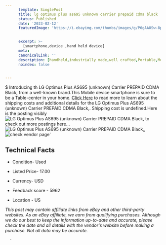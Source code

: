```yaml
---
      template: SinglePost
      title: lg optimus plus as695 unknown carrier prepaid cdma black 
      status: Published
      date: '2023-02-12'
      featuredImage: 'https://i.ebayimg.com/thumbs/images/g/P6gAAOSw-8paYQeI/s-l225.jpg'
       

      excerpt: >-
        [smartphone,device ,hand held device]
      meta:
      canonicalLink: ''
      description: [handheld,industrially made,well crafted,Portable,Mobile,Compact,Convenient,Lightweight,Maneuverable,Man-portable,Miniature,Carriable,Hand-held,Light,Holdable,Transportable,Mobile device,Pocket-sized,On-the-go,Wireless,Cordless,Compact size,Convenient size, smartphone,device ,hand held device]
      noindex: false
      

---
```

$
      Introducing th LG Optimus Plus AS695 (unknown) Carrier PREPAID CDMA  Black, from a well-known brand.This Mobile device smartphone is sure to be a Table-center in your home. [Click Here](https://www.ebay.com/itm/263445603095?hash=item3d5694e317%3Ag%3AP6gAAOSw-8paYQeI&mkevt=1&mkcid=1&mkrid=711-53200-19255-0&campid=%253CePNCampaignId%253E&customid=%253CreferenceId%253E&toolid=10049) to read more to learn about the shipping costs and additional details for the LG Optimus Plus AS695 (unknown) Carrier PREPAID CDMA  Black,. Shipping cost is undefined.Here is the posting visibly ![LG Optimus Plus AS695 (unknown) Carrier PREPAID CDMA  Black,](https://i.ebayimg.com/thumbs/images/g/P6gAAOSw-8paYQeI/s-l225.jpg) to check out more postings here... ![LG Optimus Plus AS695 (unknown) Carrier PREPAID CDMA  Black,](https://i.ebayimg.com/images/g/P6gAAOSw-8paYQeI/s-l1600.jpg), ![check vendor page](https://origin-galleryplus.ebayimg.com/ws/web/263445603095_2_0_1/225x225.jpg,https://origin-galleryplus.ebayimg.com/ws/web/263445603095_3_0_1/225x225.jpg,https://origin-galleryplus.ebayimg.com/ws/web/263445603095_4_0_1/225x225.jpg,https://origin-galleryplus.ebayimg.com/ws/web/263445603095_5_0_1/225x225.jpg,https://origin-galleryplus.ebayimg.com/ws/web/263445603095_6_0_1/225x225.jpg)'

      

 ## Technical Facts 



     
      

 - Condition- Used 


      

 - Listed Price- 17.00 


      

 - Currency- USD 


      

 - Feedback score - 5962 


      

 - Location - US 


      
      

 *_This post may contain affiliate links from eBay and other third-party websites. As an eBay affiliate, we earn from qualifying purchases. Although we do our best to keep the information up-to-date and accurate, please check the date and all details with the vendor's website before making a purchase. Not all data may be accurate._*




      -
